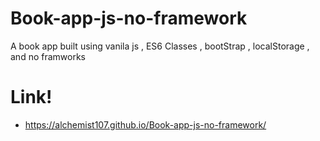 # Book-app-js-no-framework
A book app built using vanila js , ES6 Classes , bootStrap , localStorage ,   and no framworks 

# Link!

  - https://alchemist107.github.io/Book-app-js-no-framework/
